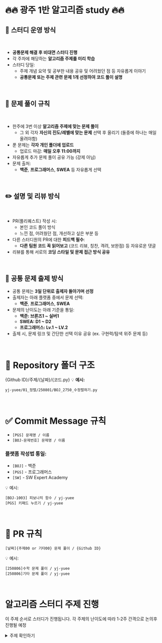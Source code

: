 # 🔥🔥 광주 1반 알고리즘 study 🔥🔥


## 📅 스터디 운영 방식
<br>

- **공통문제 해결 후 비대면 스터디 진행** 
- 각 주차에 해당하는 **알고리즘 주제를 미리 학습**
- 스터디 당일:
  - 주제 개념 요약 및 공부한 내용 공유 및 어려웠던 점 등 자유롭게 이야기
  - **공통문제 또는 주제 관련 문제 1개 선정하여 코드 풀이 설명**
    
<br>


## 🧪 문제 풀이 규칙
<br>

- 한주에 3번 이상 **알고리즘 주제에 맞는 문제 풀이**
  - 그 외 각자 **자신의 진도/레벨에 맞는 문제** 선택 후 올리기 (둘중에 하나는 매일 올려야함) 
- 푼 문제는 **각자 개인 폴더에 업로드**
  - 업로드 마감: **매일 오후 11:00까지**
- 자유롭게 추가 문제 풀이 공유 가능 (강제 아님)
- 문제 출처:
  - **백준**, **프로그래머스**, **SWEA** 등 자유롭게 선택

<br>

## ✏️ 설명 및 리뷰 방식
<br>

- PR(풀리퀘스트) 작성 시:
  - 본인 코드 풀이 방식
  - 느낀 점, 어려웠던 점, 개선하고 싶은 부분 등
- 다른 스터디원의 PR에 대한 **피드백 필수**:
  - **다른 팀원 코드 꼭 읽어보고** (코드 리뷰, 칭찬, 격려, 보완점) 등 자유로운 댓글
- 리뷰를 통해 서로의 **코딩 스타일 및 문제 접근 방식 공유**

<br>

## 🤝 공통 문제 출제 방식

- 공통 문제는 **3일 단위로 출제자 돌아가며 선정**
- 출제자는 아래 플랫폼 중에서 문제 선택:
  - **백준**, **프로그래머스**, **SWEA**
- 문제의 난이도는 아래 기준을 통일:
  - **백준: 브론즈1 ~ 실버1**
  - **SWEA: D1 ~ D2**
  - **프로그래머스: Lv.1 ~ LV.2**
- 출제 시, 문제 링크 및 간단한 선택 이유 공유 (ex. 구현력/탐색 위주 문제 등)

<br>

# 📁 Repository 폴더 구조
{Github ID}/주제/{날짜}/{코드.py}
💡 **예시:**
```
yj-yuee/01_정렬/250801/BOJ_2750_수정렬하기.py
```


<br>

# ✅ Commit Message 규칙



- `[PGS] 문제명 / 이름`
- `[BOJ-문제번호] 문제명 / 이름`

### 플랫폼 작성법 통일:
- `[BOJ]` - 백준  
- `[PGS]` - 프로그래머스  
- `[SW]` - SW Expert Academy  

💡 예시:
```
[BOJ-1003] 피보나치 함수 / yj-yuee
[PGS] 키패드 누르기 / yj-yuee
```

<br>


# 🔀 PR 규칙

```
[날짜]{주제00 or 기타00} 문제 풀이 / {Github ID}
```

💡 예시:
```
[250806]수학 문제 풀이 / yj-yuee
[250806]기타 문제 풀이 / yj-yuee
```
<br>

# 알고리즘 스터디 주제 진행

이 주제 순서로 스터디가 진행됩니다.
각 주제의 난이도에 따라 1-2주 간격으로 논의후 진행될 예정
<details>
<summary> 주제 확인하기</summary>

| **Phase** | **주제** | **핵심 개념** | **권장 기간** |
|-----------|----------|----------------|----------------|
| 🌱 Phase 1<br>기초 다지기 | 기본 수학 | 소수 판별, GCD/LCM, 약수/배수, 순열·조합, 진법 변환 | 1주 |
|  | 완전 탐색 & 시뮬레이션 | 브루트포스, 좌표 이동, 조건 구현, 격자 탐색 | 1주 |
|  | 정렬 & 이분 탐색 | 기본 정렬(선택, 삽입), 고급 정렬(퀵, 병합), 이분 탐색 | 1주 |
| 🚀 Phase 2<br>핵심 알고리즘 | 자료구조 | 배열, 스택, 큐, 덱, 힙, 우선순위 큐, 해시 | 1주 |
|  | 재귀 & 분할 정복 | 재귀 호출, 하노이의 탑, 분할 정복(퀵, 병합 정렬) | 2주 |
|  | 그래프 탐색 (DFS/BFS) | 인접 리스트/행렬, DFS, BFS, 방문 배열 | 2주 |
|  | 그리디 알고리즘 | 탐욕 선택, 정당성, 반례, 동전, 회의실, 선형 배낭 | 1주 |
| 🏆 Phase 3<br>심화 주제 | 백트래킹 | DFS + 가지치기, 순열/조합 생성, N-Queen | 2주 |
|  | 동적 계획법 (DP) | 메모이제이션, 보텀업, 점화식, LIS, LCS, 배낭 문제 | 2주 |
|  | 최단 경로 | 다익스트라, 플로이드-워셜, 벨만-포드(선택) | 2주 |
|  | 투 포인터 & 슬라이딩 윈도우 | 연속 부분합, 정렬 리스트 탐색 | 1주 |
|  | 문자열 | 문자열 처리, 패턴 매칭, KMP(선택), 회문, 아나그램 | 1주 |
| 🔍 추가 심화 주제 | 트리 | 이진 트리, 트리 순회, 세그먼트 트리, 펜윅 트리 | 선택 |
|  | 위상 정렬 | 방향 그래프, 순서 정의, 진입 차수 기반 정렬 | 선택 |
|  | MST | 최소 신장 트리, 크루스칼, 프림 | 선택 |
|  | 유니온-파인드 | Disjoint Set, 경로 압축, 사이클 판별 | 선택 |
|  | 비트마스킹 | 부분집합 탐색, 상태 압축 최적화 | 선택 |

---

</details>

